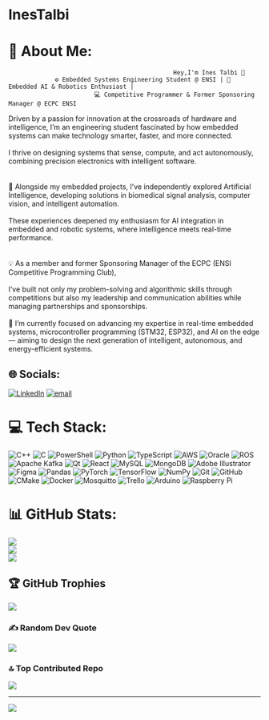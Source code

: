 # InesTalbi

#                                                 💫 About Me:
                                                  Hey,I'm Ines Talbi 👋                     
                 ⚙️ Embedded Systems Engineering Student @ ENSI | 🤖 Embedded AI & Robotics Enthusiast | 
                            💻 Competitive Programmer & Former Sponsoring Manager @ ECPC ENSI          
  Driven by a passion for innovation at the crossroads of hardware and intelligence, I’m an engineering student fascinated by how embedded systems can make technology smarter, faster, and more connected.<br>             
                                               I thrive on designing systems that sense, compute, and act autonomously, combining precision electronics with intelligent software.<br><br>        
                            🧠 Alongside my embedded projects, I’ve independently explored Artificial Intelligence, developing solutions in biomedical signal analysis, computer vision, and intelligent automation.<br>                                      
                                            These experiences deepened my enthusiasm for AI integration in embedded and robotic systems, where intelligence meets real-time performance.<br> <br>                                    
                                                                    💡 As a member and former Sponsoring Manager of the ECPC (ENSI Competitive Programming Club), <br>      
                               I’ve built not only my problem-solving and algorithmic skills through competitions but also my leadership and communication abilities while managing partnerships and sponsorships.<br><br>
🎯 I’m currently focused on advancing my expertise in real-time embedded systems, microcontroller programming (STM32, ESP32), and AI on the edge — aiming to design the next generation of intelligent, autonomous, and energy-efficient systems.


## 🌐 Socials:
[![LinkedIn](https://img.shields.io/badge/LinkedIn-%230077B5.svg?logo=linkedin&logoColor=white)](https://linkedin.com/in/https://www.linkedin.com/in/inestalbi) [![email](https://img.shields.io/badge/Email-D14836?logo=gmail&logoColor=white)](mailto:ines.talbi@ensi-uma.tn) 

# 💻 Tech Stack:
![C++](https://img.shields.io/badge/c++-%2300599C.svg?style=for-the-badge&logo=c%2B%2B&logoColor=white) ![C](https://img.shields.io/badge/c-%2300599C.svg?style=for-the-badge&logo=c&logoColor=white) ![PowerShell](https://img.shields.io/badge/PowerShell-%235391FE.svg?style=for-the-badge&logo=powershell&logoColor=white) ![Python](https://img.shields.io/badge/python-3670A0?style=for-the-badge&logo=python&logoColor=ffdd54) ![TypeScript](https://img.shields.io/badge/typescript-%23007ACC.svg?style=for-the-badge&logo=typescript&logoColor=white) ![AWS](https://img.shields.io/badge/AWS-%23FF9900.svg?style=for-the-badge&logo=amazon-aws&logoColor=white) ![Oracle](https://img.shields.io/badge/Oracle-F80000?style=for-the-badge&logo=oracle&logoColor=white) ![ROS](https://img.shields.io/badge/ros-%230A0FF9.svg?style=for-the-badge&logo=ros&logoColor=white) ![Apache Kafka](https://img.shields.io/badge/Apache%20Kafka-000?style=for-the-badge&logo=apachekafka) ![Qt](https://img.shields.io/badge/Qt-%23217346.svg?style=for-the-badge&logo=Qt&logoColor=white) ![React](https://img.shields.io/badge/react-%2320232a.svg?style=for-the-badge&logo=react&logoColor=%2361DAFB) ![MySQL](https://img.shields.io/badge/mysql-4479A1.svg?style=for-the-badge&logo=mysql&logoColor=white) ![MongoDB](https://img.shields.io/badge/MongoDB-%234ea94b.svg?style=for-the-badge&logo=mongodb&logoColor=white) ![Adobe Illustrator](https://img.shields.io/badge/adobe%20illustrator-%23FF9A00.svg?style=for-the-badge&logo=adobe%20illustrator&logoColor=white) ![Figma](https://img.shields.io/badge/figma-%23F24E1E.svg?style=for-the-badge&logo=figma&logoColor=white) ![Pandas](https://img.shields.io/badge/pandas-%23150458.svg?style=for-the-badge&logo=pandas&logoColor=white) ![PyTorch](https://img.shields.io/badge/PyTorch-%23EE4C2C.svg?style=for-the-badge&logo=PyTorch&logoColor=white) ![TensorFlow](https://img.shields.io/badge/TensorFlow-%23FF6F00.svg?style=for-the-badge&logo=TensorFlow&logoColor=white) ![NumPy](https://img.shields.io/badge/numpy-%23013243.svg?style=for-the-badge&logo=numpy&logoColor=white) ![Git](https://img.shields.io/badge/git-%23F05033.svg?style=for-the-badge&logo=git&logoColor=white) ![GitHub](https://img.shields.io/badge/github-%23121011.svg?style=for-the-badge&logo=github&logoColor=white) ![CMake](https://img.shields.io/badge/CMake-%23008FBA.svg?style=for-the-badge&logo=cmake&logoColor=white) ![Docker](https://img.shields.io/badge/docker-%230db7ed.svg?style=for-the-badge&logo=docker&logoColor=white) ![Mosquitto](https://img.shields.io/badge/mosquitto-%233C5280.svg?style=for-the-badge&logo=eclipsemosquitto&logoColor=white) ![Trello](https://img.shields.io/badge/Trello-%23026AA7.svg?style=for-the-badge&logo=Trello&logoColor=white) ![Arduino](https://img.shields.io/badge/-Arduino-00979D?style=for-the-badge&logo=Arduino&logoColor=white) ![Raspberry Pi](https://img.shields.io/badge/-Raspberry_Pi-C51A4A?style=for-the-badge&logo=Raspberry-Pi)
# 📊 GitHub Stats:
![](https://github-readme-stats.vercel.app/api?username=nanous51&theme=shadow_green&hide_border=false&include_all_commits=true&count_private=false)<br/>
![](https://nirzak-streak-stats.vercel.app/?user=nanous51&theme=shadow_green&hide_border=false)<br/>
![](https://github-readme-stats.vercel.app/api/top-langs/?username=nanous51&theme=shadow_green&hide_border=false&include_all_commits=true&count_private=false&layout=compact)

## 🏆 GitHub Trophies
![](https://github-profile-trophy.vercel.app/?username=nanous51&theme=radical&no-frame=false&no-bg=true&margin-w=4)

### ✍️ Random Dev Quote
![](https://quotes-github-readme.vercel.app/api?type=horizontal&theme=dark)

### 🔝 Top Contributed Repo
![](https://github-contributor-stats.vercel.app/api?username=nanous51&limit=5&theme=merko&combine_all_yearly_contributions=true)

---
[![](https://visitcount.itsvg.in/api?id=nanous51&icon=3&color=9)](https://visitcount.itsvg.in)

<!-- Proudly created with GPRM ( https://gprm.itsvg.in ) -->
